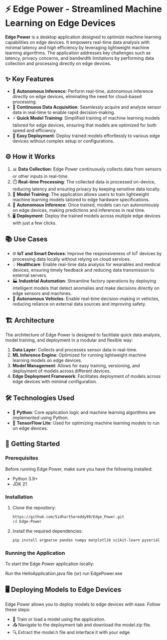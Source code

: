 # ⚡️ Edge Power - Streamlined Machine Learning on Edge Devices

**Edge Power** is a desktop application designed to optimize machine learning capabilities on edge devices. It empowers real-time data analysis with minimal latency and high efficiency by leveraging lightweight machine learning algorithms. The application addresses key challenges such as latency, privacy concerns, and bandwidth limitations by performing data collection and processing directly on edge devices.

## ✨ Key Features

- 🚀 **Autonomous Inference**: Perform real-time, autonomous inference directly on edge devices, eliminating the need for cloud-based processing.
- 🔄 **Continuous Data Acquisition**: Seamlessly acquire and analyze sensor data in real-time to enable rapid decision-making.
- ⚡ **Quick Model Training**: Simplified training of machine learning models tailored for edge devices, ensuring that models are optimized for both speed and efficiency.
- 🔧 **Easy Deployment**: Deploy trained models effortlessly to various edge devices without complex setup or configurations.

## ⚙️ How it Works

1. 📊 **Data Collection**: Edge Power continuously collects data from sensors or other inputs in real-time.
2. ⏱️ **Real-time Processing**: The collected data is processed on-device, reducing latency and ensuring privacy by keeping sensitive data locally.
3. 🧠 **Model Training**: The application allows users to train lightweight machine learning models tailored to edge hardware specifications.
4. 🤖 **Autonomous Inference**: Once trained, models can run autonomously on edge devices, making predictions and inferences in real time.
5. 🖥️ **Deployment**: Deploy the trained models across multiple edge devices with just a few clicks.

## 📚 Use Cases

- 🌐 **IoT and Smart Devices**: Improve the responsiveness of IoT devices by processing data locally without relying on cloud services.
- 💡 **Healthcare**: Enable real-time data analysis for wearables and medical devices, ensuring timely feedback and reducing data transmission to external servers.
- 🏭 **Industrial Automation**: Streamline factory operations by deploying intelligent models that detect anomalies and make decisions directly on edge sensors and machines.
- 🚗 **Autonomous Vehicles**: Enable real-time decision-making in vehicles, reducing reliance on external data sources and improving safety.

## 🏗️ Architecture

The architecture of Edge Power is designed to facilitate quick data analysis, model training, and deployment in a modular and flexible way:

1. **Data Layer**: Collects and processes sensor data in real-time.
2. **ML Inference Engine**: Optimized for running lightweight machine learning models on edge devices.
3. **Model Management**: Allows for easy training, versioning, and deployment of models across different devices.
4. **Edge Deployment Framework**: Facilitates deployment of models across edge devices with minimal configuration.

## 🛠️ Technologies Used

- 🐍 **Python**: Core application logic and machine learning algorithms are implemented using Python.
- 🧠 **TensorFlow Lite**: Used for optimizing machine learning models to run on edge devices.

## 🚀 Getting Started

### Prerequisites

Before running Edge Power, make sure you have the following installed:

- Python 3.9+
- JDK 21

### Installation

1. Clone the repository:

    ```bash
    https://github.com/Sidharthareddy99/Edge_Power.git
    cd Edge-Power
    ```

2. Install the required dependencies:

    ```bash
    pip install argparse pandas numpy matplotlib scikit-learn pyserial micromlgen
    ```



### Running the Application

To start the Edge Power application locally:

Run the HelloApplication.java file (or) run EdgePower.exe

## 🖥️ Deploying Models to Edge Devices
Edge Power allows you to deploy models to edge devices with ease. Follow these steps:

- 🧠 Train or load a model using the application.
- 📤 Navigate to the deployment tab and download the model.zip file.
- 🔍 Extract the model.h file and interface it with your edge
